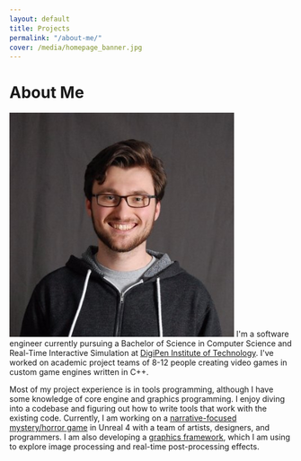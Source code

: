 ```yaml
---
layout: default
title: Projects
permalink: "/about-me/"
cover: /media/homepage_banner.jpg
---
```


<h1 class="top-text">About Me</h1>

<p>
    <img class="profile-pic" src="/media/profile_pic.jpg">
    I'm a software engineer currently pursuing a Bachelor of Science in Computer Science and Real-Time Interactive Simulation at <a href=https://www.digipen.edu>DigiPen Institute of Technology</a>.
    I've worked on academic project teams of 8-12 people creating video games in custom game engines written in C++.
</p>

<p>
    Most of my project experience is in tools programming, although I have some knowledge of core engine and graphics programming.
    I enjoy diving into a codebase and figuring out how to write tools that work with the existing code.
    Currently, I am working on a <a href=https://www.youtube.com/watch?v=LPV8HeLMVfY>narrative-focused mystery/horror game</a> in Unreal 4 with a team of artists, designers, and programmers.
    I am also developing a <a href=https://github.com/nicholasammann/elba>graphics framework</a>, which I am using to explore image processing and real-time post-processing effects.
</p>

<!--
<p>
    Lately, I have taken an interest in UI/UX design. I am developing a <a href="http://nickammann.com/">GUI for Perforce</a>, targeted towards game developers that might benefit from a directed source control workflow.
</p>
-->